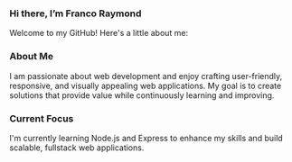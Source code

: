### Hi there, I’m Franco Raymond
Welcome to my GitHub! Here's a little about me:

### About Me
I am passionate about web development and enjoy crafting user-friendly, responsive, and visually appealing web applications. My goal is to create solutions that provide value while continuously learning and improving.

### Current Focus
I'm currently learning Node.js and Express to enhance my skills and build scalable, fullstack web applications.








